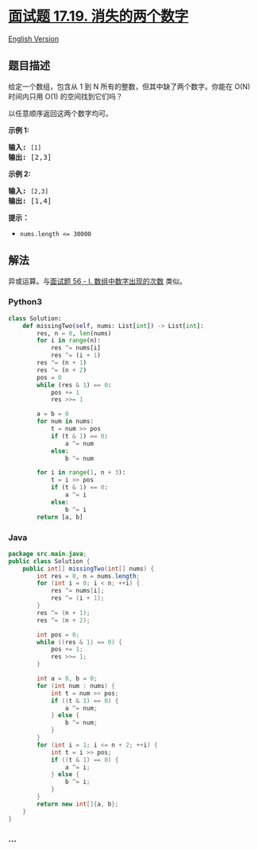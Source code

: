 # [面试题 17.19. 消失的两个数字](https://leetcode-cn.com/problems/missing-two-lcci)

[English Version](/lcci/17.19.Missing%20Two/README_EN.md)

## 题目描述

<!-- 这里写题目描述 -->
<p>给定一个数组，包含从 1 到 N 所有的整数，但其中缺了两个数字。你能在 O(N) 时间内只用 O(1) 的空间找到它们吗？</p>

<p>以任意顺序返回这两个数字均可。</p>

<p><strong>示例 1:</strong></p>

<pre><strong>输入:</strong> <code>[1]</code>
<strong>输出: </strong>[2,3]</pre>

<p><strong>示例 2:</strong></p>

<pre><strong>输入:</strong> <code>[2,3]</code>
<strong>输出: </strong>[1,4]</pre>

<p><strong>提示：</strong></p>

<ul>
	<li><code>nums.length &lt;=&nbsp;30000</code></li>
</ul>

## 解法

<!-- 这里可写通用的实现逻辑 -->

异或运算。与[面试题 56 - I. 数组中数字出现的次数](/lcof/面试题56%20-%20I.%20数组中数字出现的次数/README.md) 类似。

<!-- tabs:start -->

### **Python3**

<!-- 这里可写当前语言的特殊实现逻辑 -->

```python
class Solution:
    def missingTwo(self, nums: List[int]) -> List[int]:
        res, n = 0, len(nums)
        for i in range(n):
            res ^= nums[i]
            res ^= (i + 1)
        res ^= (n + 1)
        res ^= (n + 2)
        pos = 0
        while (res & 1) == 0:
            pos += 1
            res >>= 1

        a = b = 0
        for num in nums:
            t = num >> pos
            if (t & 1) == 0:
                a ^= num
            else:
                b ^= num

        for i in range(1, n + 3):
            t = i >> pos
            if (t & 1) == 0:
                a ^= i
            else:
                b ^= i
        return [a, b]
```

### **Java**

<!-- 这里可写当前语言的特殊实现逻辑 -->

```java
package src.main.java;
public class Solution {
    public int[] missingTwo(int[] nums) {
        int res = 0, n = nums.length;
        for (int i = 0; i < n; ++i) {
            res ^= nums[i];
            res ^= (i + 1);
        }
        res ^= (n + 1);
        res ^= (n + 2);

        int pos = 0;
        while ((res & 1) == 0) {
            pos += 1;
            res >>= 1;
        }

        int a = 0, b = 0;
        for (int num : nums) {
            int t = num >> pos;
            if ((t & 1) == 0) {
                a ^= num;
            } else {
                b ^= num;
            }
        }
        for (int i = 1; i <= n + 2; ++i) {
            int t = i >> pos;
            if ((t & 1) == 0) {
                a ^= i;
            } else {
                b ^= i;
            }
        }
        return new int[]{a, b};
    }
}
```

### **...**

```

```

<!-- tabs:end -->
